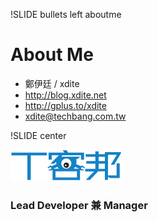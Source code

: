!SLIDE bullets left aboutme

# About Me #

* 鄭伊廷 / xdite
* http://blog.xdite.net
* http://gplus.to/xdite
* xdite@techbang.com.tw

!SLIDE center

<div class="logo">
  <img src="techbang-logo.png" />
</div>

### Lead Developer 兼 Manager


